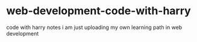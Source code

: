 # web-development-code-with-harry
code with harry notes
i am just uploading my own learning path in web development
